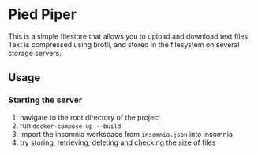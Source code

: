 # Pied Piper
This is a simple filestore that allows you to upload and download text files. Text is compressed using brotli, and stored in the filesystem on several storage servers.

## Usage
### Starting the server
1. navigate to the root directory of the project
2. run `docker-compose up --build`
3. import the insomnia workspace from `insomnia.json` into insomnia
4. try storing, retrieving, deleting and checking the size of files
